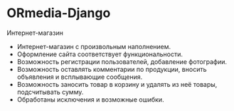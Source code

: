 # ORmedia-Django
Интернет-магазин

- Интернет-магазин с произвольным наполнением.
- Оформление сайта соответствует функциональности.
- Возможность регистрации пользователей, добавление фотографии.
- Возможность оставлять комментарии по продукции, вносить объявления и всплывающие сообщения.
- Возможность заносить товар в корзину и удалять из неё товары, подсчитывать сумму.
- Обработаны исключения и возможные ошибки.
